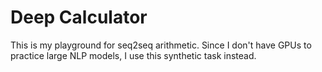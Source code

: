 # Deep Calculator
This is my playground for seq2seq arithmetic. Since I don't have GPUs to practice large NLP models, I use this synthetic task instead.